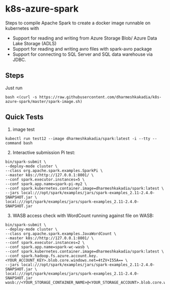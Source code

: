 # k8s-azure-spark
Steps to compile Apache Spark to create a docker image runnable on kubernetes with

* Support for reading and writing from Azure Storage Blob/ Azure Data Lake Storage (ADLS)
* Support for reading and writing avro files with spark-avro package
* Support for connecting to SQL Server and SQL data warehouse via JDBC.

## Steps

Just run 

```
bash <(curl -s https://raw.githubusercontent.com/dharmeshkakadia/k8s-azure-spark/master/spark-image.sh)
```

## Quick Tests

1. image test

```
kubectl run test12 --image dharmeshkakadia/spark:latest -i --tty --command bash
```

2. Interactive submission Pi test:
```
bin/spark-submit \
--deploy-mode cluster \
--class org.apache.spark.examples.SparkPi \
--master k8s://http://127.0.0.1:8001/ \
--conf spark.executor.instances=5 \
--conf spark.app.name=spark-pi-my2 \
--conf spark.kubernetes.container.image=dharmeshkakadia/spark:latest \
--jars local:///opt/spark/examples/jars/spark-examples_2.11-2.4.0-SNAPSHOT.jar \
local:///opt/spark/examples/jars/spark-examples_2.11-2.4.0-SNAPSHOT.jar
```

3. WASB access check with WordCount running against file on WASB:

```
bin/spark-submit \
--deploy-mode cluster \
--class org.apache.spark.examples.JavaWordCount \
--master k8s://http://127.0.0.1:8001/ \
--conf spark.executor.instances=2 \
--conf spark.app.name=spark-wc-wasb \
--conf spark.kubernetes.container.image=dharmeshkakadia/spark:latest \
--conf spark.hadoop.fs.azure.account.key.<YOUR_ACCOUNT_KEY>.blob.core.windows.net=4tZV+I55A== \
--jars local:///opt/spark/examples/jars/spark-examples_2.11-2.4.0-SNAPSHOT.jar \
local:///opt/spark/examples/jars/spark-examples_2.11-2.4.0-SNAPSHOT.jar wasb://<YOUR_STORAGE_CONTAINER_NAME>@<YOUR_STORAGE_ACCOUNT>.blob.core.windows.net/<PATH>
```
